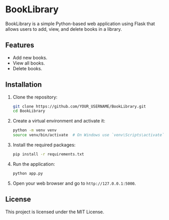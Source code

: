 # BookLibrary

BookLibrary is a simple Python-based web application using Flask that allows users to add, view, and delete books in a library.

## Features

- Add new books.
- View all books.
- Delete books.

## Installation

1. Clone the repository:
    ```bash
    git clone https://github.com/YOUR_USERNAME/BookLibrary.git
    cd BookLibrary
    ```

2. Create a virtual environment and activate it:
    ```bash
    python -m venv venv
    source venv/bin/activate  # On Windows use `venv\Scripts\activate`
    ```

3. Install the required packages:
    ```bash
    pip install -r requirements.txt
    ```

4. Run the application:
    ```bash
    python app.py
    ```

5. Open your web browser and go to `http://127.0.0.1:5000`.

## License

This project is licensed under the MIT License.
